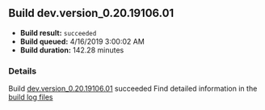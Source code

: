## Build dev.version_0.20.19106.01
- **Build result:** `succeeded`
- **Build queued:** 4/16/2019 3:00:02 AM
- **Build duration:** 142.28 minutes
### Details
Build [dev.version_0.20.19106.01](https://winappstudio.visualstudio.com/web/build.aspx?pcguid=a4ef43be-68ce-4195-a619-079b4d9834c2&builduri=vstfs%3a%2f%2f%2fBuild%2fBuild%2f27589) succeeded
Find detailed information in the [build log files](https://uwpctdiags.blob.core.windows.net/buildlogs/dev.version_0.20.19106.01_logs.zip)

